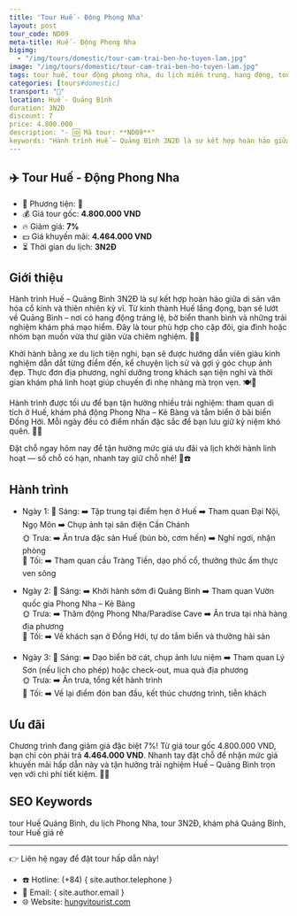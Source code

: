 ```yaml
---
title: 'Tour Huế - Động Phong Nha'
layout: post
tour_code: ND09
meta-title: Huế - Động Phong Nha
bigimg:
  - "/img/tours/domestic/tour-cam-trai-ben-ho-tuyen-lam.jpg"
image: "/img/tours/domestic/tour-cam-trai-ben-ho-tuyen-lam.jpg"
tags: tour huế, tour động phong nha, du lịch miền trung, hang động, tour nội địa
categories: [tours#domestic]
transport: "🚌"
location: Huế - Quảng Bình
duration: 3N2Đ
discount: 7
price: 4.800.000
description: "- 🆔 Mã tour: **ND09**"
keywords: "Hành trình Huế – Quảng Bình 3N2Đ là sự kết hợp hoàn hảo giữa di sản văn hóa cổ kính và thiên nhiên kỳ vĩ. Từ kinh thành Huế lắng đọng, bạn sẽ lướt về Quảng Bình – nơi có hang động tráng lệ, bờ biển thanh bình và những trải nghiệm khám phá mạo hiểm. Đây là tour phù hợp cho cặp đôi, gia đình hoặc nhóm bạn muốn vừa thư giãn vừa chiêm nghiệm. 🌄✨"
---
```


## ✈️ Tour Huế - Động Phong Nha

- 🚗 Phương tiện: **🚌**
- 💰 Giá tour gốc: **4.800.000 VND**
- 🔥 Giảm giá: **7%**
- 💵 Giá khuyến mãi: **4.464.000 VND**
- ⏳ Thời gian du lịch: **3N2Đ**

## Giới thiệu
Hành trình Huế – Quảng Bình 3N2Đ là sự kết hợp hoàn hảo giữa di sản văn hóa cổ kính và thiên nhiên kỳ vĩ. Từ kinh thành Huế lắng đọng, bạn sẽ lướt về Quảng Bình – nơi có hang động tráng lệ, bờ biển thanh bình và những trải nghiệm khám phá mạo hiểm. Đây là tour phù hợp cho cặp đôi, gia đình hoặc nhóm bạn muốn vừa thư giãn vừa chiêm nghiệm. 🌄✨

Khởi hành bằng xe du lịch tiện nghi, bạn sẽ được hướng dẫn viên giàu kinh nghiệm dẫn dắt từng điểm đến, kể chuyện lịch sử và gợi ý góc chụp ảnh đẹp. Thực đơn địa phương, nghỉ dưỡng trong khách sạn tiện nghi và thời gian khám phá linh hoạt giúp chuyến đi nhẹ nhàng mà trọn vẹn. 🍽️🏨

Hành trình được tối ưu để bạn tận hưởng nhiều trải nghiệm: tham quan di tích ở Huế, khám phá động Phong Nha – Kẻ Bàng và tắm biển ở bãi biển Đồng Hới. Mỗi ngày đều có điểm nhấn đặc sắc để bạn lưu giữ kỷ niệm khó quên. 📸💖

Đặt chỗ ngay hôm nay để tận hưởng mức giá ưu đãi và lịch khởi hành linh hoạt — số chỗ có hạn, nhanh tay giữ chỗ nhé! 📝☎️

## Hành trình
- Ngày 1:
  🌅 Sáng: ➡️ Tập trung tại điểm hẹn ở Huế ➡️ Tham quan Đại Nội, Ngọ Môn ➡️ Chụp ảnh tại sân điện Cần Chánh  
  🌞 Trưa: ➡️ Ăn trưa đặc sản Huế (bún bò, cơm hến) ➡️ Nghỉ ngơi, nhận phòng  
  🌙 Tối: ➡️ Tham quan cầu Tràng Tiền, dạo phố cổ, thưởng thức ẩm thực ven sông

- Ngày 2:
  🌅 Sáng: ➡️ Khởi hành sớm đi Quảng Bình ➡️ Tham quan Vườn quốc gia Phong Nha – Kẻ Bàng  
  🌞 Trưa: ➡️ Thăm động Phong Nha/Paradise Cave ➡️ Ăn trưa tại nhà hàng địa phương  
  🌙 Tối: ➡️ Về khách sạn ở Đồng Hới, tự do tắm biển và thưởng hải sản

- Ngày 3:
  🌅 Sáng: ➡️ Dạo biển bờ cát, chụp ảnh lưu niệm ➡️ Tham quan Lý Sơn (nếu lịch cho phép) hoặc check-out, mua quà địa phương  
  🌞 Trưa: ➡️ Ăn trưa, tổng kết hành trình  
  🌙 Tối: ➡️ Về lại điểm đón ban đầu, kết thúc chương trình, tiễn khách

## Ưu đãi
Chương trình đang giảm giá đặc biệt 7%! Từ giá tour gốc 4.800.000 VND, bạn chỉ còn phải trả **4.464.000 VND**. Nhanh tay đặt chỗ để nhận mức giá khuyến mãi hấp dẫn này và tận hưởng trải nghiệm Huế – Quảng Bình trọn vẹn với chi phí tiết kiệm. 🎉💸

## SEO Keywords
tour Huế Quảng Bình, du lịch Phong Nha, tour 3N2Đ, khám phá Quảng Bình, tour Huế giá rẻ

---

👉 Liên hệ ngay để đặt tour hấp dẫn này!

- ☎️ Hotline: (+84) { site.author.telephone }
- 📧 Email: { site.author.email }
- 🌐 Website: [hungvitourist.com](https://hungvitourist.com)

